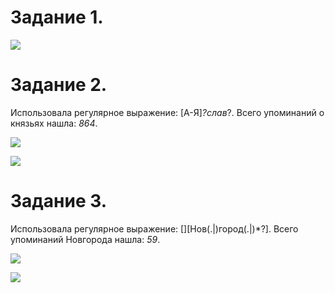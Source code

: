 # **Задание 1.**


![](https://pp.userapi.com/c847120/v847120468/695c6/lKw0bczme38.jpg)


# **Задание 2.**

Использовала регулярное выражение: [А-Я]*?слав*?. Всего упоминаний о князьях нашла: *864*.


![](https://pp.userapi.com/c847120/v847120468/695d0/_8qpGd4AMjc.jpg)

![](https://pp.userapi.com/c847120/v847120468/695da/k0p9SR3UOxY.jpg)

# **Задание 3.**

Использовала регулярное выражение: [][Нов(.|)город(.|)*?]. Всего упоминаний Новгорода нашла: *59*.

![](https://pp.userapi.com/c847120/v847120468/695e4/0B-stEfAHBQ.jpg)

![](https://pp.userapi.com/c847120/v847120468/695ee/7-x3loEgR0k.jpg)
